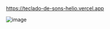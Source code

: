 https://teclado-de-sons-helio.vercel.app

![image](https://github.com/user-attachments/assets/a1abe936-fd9e-4abf-b973-663ba9f99260)

